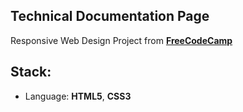 ## Technical Documentation Page 

Responsive Web Design Project from **[FreeCodeCamp](https://www.freecodecamp.org/)**

## Stack:
* Language: **HTML5**, **CSS3**